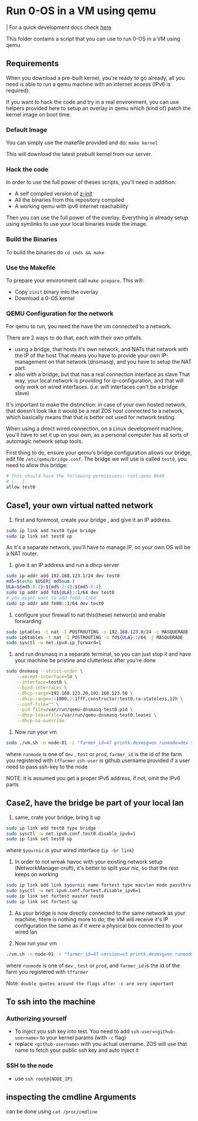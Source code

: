 # Run 0-OS in a VM using qemu

| For a quick development docs check [here](../docs/development/README.md)

This folder contains a script that you can use to run 0-OS in a VM using qemu.

## Requirements

When you download a pre-built kernel, you're ready to go already, all you need
is able to run a qemu machine with an internet access (IPv6 is required).

If you want to hack the code and try in a real environment, you can use helpers provided here
to setup an overlay in qemu which (kind of) patch the kernel image on boot time.

### Default Image

You can simply use the makefile provided and do: `make kernel`

This will download the latest prebuilt kernel from our server.

### Hack the code

In order to use the full power of theses scripts, you'll need in addition:

- A self compiled version of [z-init](https://github.com/threefoldtech/zinit/)
- All the binaries from this repository compiled
- A working qemu with ipv6 internet reachability

Then you can use the full power of the overlay. Everything is already setup using symlinks
to use your local binaries inside the image.

### Build the Binaries

To build the binaries do `cd cmds && make`

### Use the Makefile

To prepare your environment call `make prepare`. This will:

- Copy `zinit` binary into the overlay
- Download a 0-OS kernel

### QEMU Configuration for the network

For qemu to run, you need the have the vm connected to a network.

There are 2 ways to do that, each with their own pitfalls.

- using a bridge, that hosts it's own network, and NATs that network with the IP of the host
  That means you have to provide your own IP-management on that network (dnsmasq), and you have to setup the NAT part.
- also with a bridge, but that has a real connection  interface as slave
  That way, your local network is providing for ip-configuration, and that will only work on wired interfaces. (i.e. wifi interfaces can't be a bridge slave)

It's important to make the distinction: in case of your own hosted network, that doesn't look like it would be a real ZOS host connected to a network, which basically means that that is better not used for network testing.

When using a direct wired connection, on a Linux development machine, you'll have to set it up on your own, as a personal computer has all sorts of automagic network setup tools.

First thing to do, ensure your qemu's bridge configuration allows our bridge, edit file `/etc/qemu/bridge.conf`.
The bridge we will use is called `test0`, you need to allow this bridge:

```bash
# This should have the following permissions: root:qemu 0640
# [...]
allow test0
```

## Case1, your own virtual natted network

1. first and foremost, create your bridge , and give it an IP address.

```bash
sudo ip link add test0 type bridge
sudo ip link set test0 up
```

As it's a separate network, you'll have to manage IP, so your own OS will be a NAT router.

1. give it an IP address and run a dhcp server

```bash
sudo ip addr add 192.168.123.1/24 dev test0
md5=$(echo $USER| md5sum )
ULA=${md5:0:2}:${md5:2:4}:${md5:6:4}
sudo ip addr add fd${ULA}::1/64 dev test0
# you might want to add fe80::1/64
sudo ip addr add fe80::1/64 dev test0
```

1. configure your firewall to nat this(these) networ(s) and enable forwarding

```bash
sudo iptables -t nat -I POSTROUTING -s 192.168.123.0/24 -j MASQUERADE
sudo ip6tables -t nat -I POSTROUTING -s fd${ULA}::/64 -j MASQUERADE
sudo sysctl -w net.ipv4.ip_forward=1
```

1. and run dnsmasq in a separate terminal, so you can just stop it and have your machine be pristine and clutterless after you're done

```bash
sudo dnsmasq --strict-order \
    --except-interface=lo \
    --interface=test0 \
    --bind-interfaces \
    --dhcp-range=192.168.123.20,192.168.123.50 \
    --dhcp-range=::1000,::1fff,constructor:test0,ra-stateless,12h \
    --conf-file="" \
    --pid-file=/var/run/qemu-dnsmasq-test0.pid \
    --dhcp-leasefile=/var/run/qemu-dnsmasq-test0.leases \
    --dhcp-no-override
```

1. Now run your vm

```bash
sudo ./vm.sh -n node-01 -c "farmer_id=47 printk.devmsg=on runmode=dev ssh-user=<github username>"
```

where `runmode` is one of `dev` , `test`  or `prod`,
      `farmer_id` is the id of the farm you registered with `tffarmer`
      `ssh-user` is github username provided if a user need to pass ssh-key to the node

NOTE: it is assumed you get a proper IPv6 address, if not, omit the IPv6 parts

## Case2, have the bridge be part of your local lan

1. same, crate your bridge, bring it up

```bash
sudo ip link add test0 type bridge
sudo sysctl -w net.ipv6.conf.test0.disable_ipv6=1
sudo ip link set test0 up
```

where `$yournic` is your wired interface (`ip -br link`)

1. In order to not wreak havoc with your existing network setup (NetworkManager cruft),   it's better to split your nic, so that the rest keeps on working

```bash
sudo ip link add link $yournic name fortest type macvlan mode passthru
sudo sysctl -w net.ipv6.conf.fortest.disable_ipv6=1
sudo ip link set fortest master test0
sudo ip link set fortest up
```

1. As your bridge is now directly connected to the same network as your machine, htere is nothing more to do; the VM will receive it's IP configuration the same as if it were a physical box connected to your wired lan

1. Now run your vm

```bash
./vm.sh -n node-01 -c "farmer_id=47 version=v3 printk.devmsg=on runmode=dev"
```

where `runmode` is one of `dev` , `test`  or `prod`,
and `farmer_id` is the id of the farm you registered with `tffarmer`

Note: `double quotes around the flags after -c are very important`

## To ssh into the machine

### Authorizing yourself

- To inject you ssh key into test. You need to add `ssh-user=<github-username>` to your kernel params (with `-c` flag)
- replace `<github-username>` with you actual username. ZOS will use that name to fetch your public ssh key and auto inject it

### SSH to the node

- use `ssh root@{NODE_IP}`

## inspecting the cmdline Arguments

can be done using `cat /proc/cmdline`
